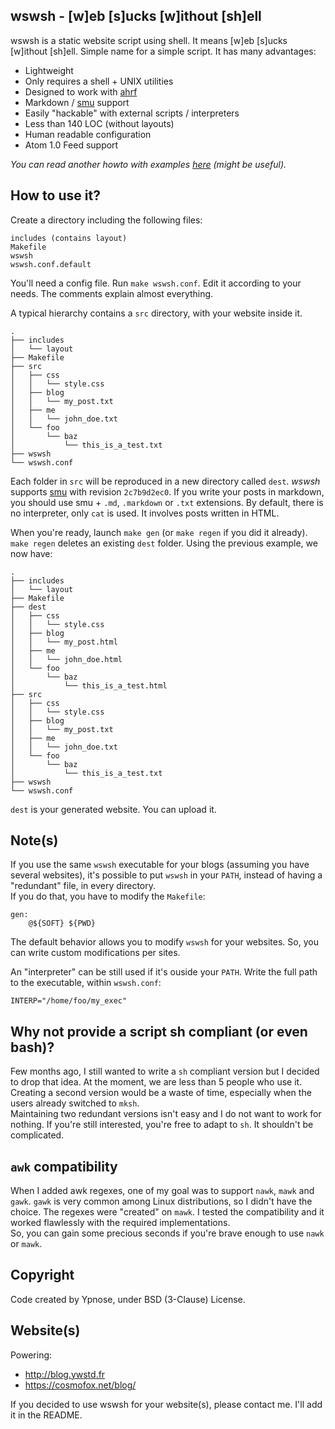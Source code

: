 wswsh - [w]eb [s]ucks [w]ithout [sh]ell
---------------------------------------

wswsh is a static website script using shell. It means [w]eb [s]ucks
[w]ithout [sh]ell. Simple name for a simple script.
It has many advantages:

  * Lightweight
  * Only requires a shell + UNIX utilities
  * Designed to work with [ahrf](https://github.com/Ypnose/ahrf)
  * Markdown / [smu](https://github.com/Gottox/smu) support
  * Easily "hackable" with external scripts / interpreters
  * Less than 140 LOC (without layouts)
  * Human readable configuration
  * Atom 1.0 Feed support

*You can read another howto with examples [here](http://blog.ywstd.fr/2013/blogging-shell.html) (might be useful).*

How to use it?
--------------

Create a directory including the following files:

	includes (contains layout)
	Makefile
	wswsh
	wswsh.conf.default

You'll need a config file. Run `make wswsh.conf`. Edit it according to
your needs. The comments explain almost everything.  

A typical hierarchy contains a `src` directory, with your website inside
it.

	.
	├── includes
	│   └── layout
	├── Makefile
	├── src
	│   ├── css
	│   │   └── style.css
	│   ├── blog
	│   │   └── my_post.txt
	│   ├── me
	│   │   └── john_doe.txt
	│   └── foo
	│       └── baz
	│           └── this_is_a_test.txt
	├── wswsh
	└── wswsh.conf

Each folder in `src` will be reproduced in a new directory called `dest`.
*wswsh* supports [smu](https://github.com/Gottox/smu) with revision
`2c7b9d2ec0`. If you write your posts in markdown, you should use smu +
`.md`, `.markdown` or `.txt` extensions.
By default, there is no interpreter, only `cat` is used. It involves
posts written in HTML.

When you're ready, launch `make gen` (or `make regen` if you did it
already). `make regen` deletes an existing `dest` folder. Using the
previous example, we now have:

	.
	├── includes
	│   └── layout
	├── Makefile
	├── dest
	│   ├── css
	│   │   └── style.css
	│   ├── blog
	│   │   └── my_post.html
	│   ├── me
	│   │   └── john_doe.html
	│   └── foo
	│       └── baz
	│           └── this_is_a_test.html
	├── src
	│   ├── css
	│   │   └── style.css
	│   ├── blog
	│   │   └── my_post.txt
	│   ├── me
	│   │   └── john_doe.txt
	│   └── foo
	│       └── baz
	│           └── this_is_a_test.txt
	├── wswsh
	└── wswsh.conf

`dest` is your generated website. You can upload it.

Note(s)
-------

If you use the same `wswsh` executable for your blogs (assuming you have
several websites), it's possible to put `wswsh` in your `PATH`, instead
of having a "redundant" file, in every directory.  
If you do that, you have to modify the `Makefile`:

```make
gen:
	@${SOFT} ${PWD}
```

The default behavior allows you to modify `wswsh` for your websites. So,
you can write custom modifications per sites.

An "interpreter" can be still used if it's ouside your `PATH`. Write the
full path to the executable, within `wswsh.conf`:

	INTERP="/home/foo/my_exec"

Why not provide a script sh compliant (or even bash)?
-----------------------------------------------------

Few months ago, I still wanted to write a `sh` compliant version but I
decided to drop that idea. At the moment, we are less than 5 people who
use it. Creating a second version would be a waste of time, especially
when the users already switched to `mksh`.  
Maintaining two redundant versions isn't easy and I do not want to work
for nothing. If you're still interested, you're free to adapt to `sh`.
It shouldn't be complicated.

`awk` compatibility
-------------------

When I added awk regexes, one of my goal was to support `nawk`, `mawk`
and `gawk`. `gawk` is very common among Linux distributions, so I didn't
have the choice. The regexes were "created" on `mawk`. I tested the
compatibility and it worked flawlessly with the required implementations.  
So, you can gain some precious seconds if you're brave enough to use
`nawk` or `mawk`.

Copyright
---------

Code created by Ypnose, under BSD (3-Clause) License.

Website(s)
----------

Powering:
  * http://blog.ywstd.fr
  * https://cosmofox.net/blog/

If you decided to use wswsh for your website(s), please contact me. I'll
add it in the README.
